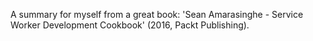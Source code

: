 A summary for myself from a great book: 'Sean Amarasinghe - Service Worker Development Cookbook' (2016, Packt Publishing).
